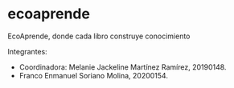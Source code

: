 # ecoaprende
EcoAprende, donde cada libro construye conocimiento

Integrantes:

- Coordinadora: Melanie Jackeline Martínez Ramírez, 20190148.
- Franco Enmanuel Soriano Molina, 20200154.
